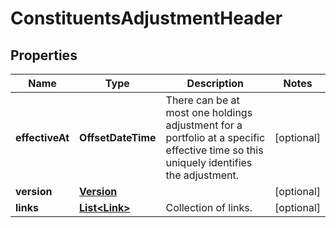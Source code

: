 

# ConstituentsAdjustmentHeader


## Properties

Name | Type | Description | Notes
------------ | ------------- | ------------- | -------------
**effectiveAt** | **OffsetDateTime** | There can be at most one holdings adjustment for a portfolio at a  specific effective time so this uniquely identifies the adjustment. |  [optional]
**version** | [**Version**](Version.md) |  |  [optional]
**links** | [**List&lt;Link&gt;**](Link.md) | Collection of links. |  [optional]



